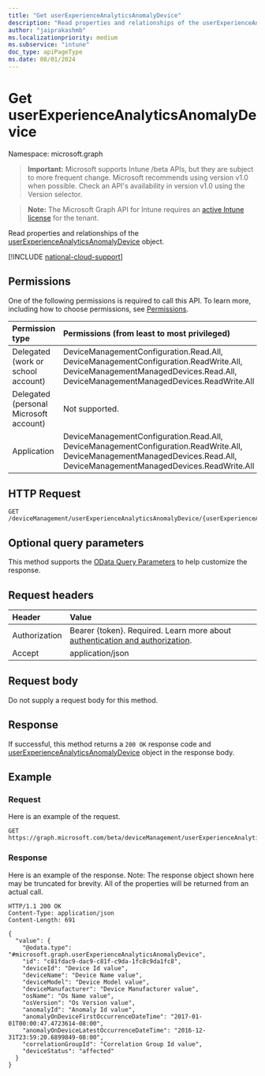 ```yaml
---
title: "Get userExperienceAnalyticsAnomalyDevice"
description: "Read properties and relationships of the userExperienceAnalyticsAnomalyDevice object."
author: "jaiprakashmb"
ms.localizationpriority: medium
ms.subservice: "intune"
doc_type: apiPageType
ms.date: 08/01/2024
---
```


# Get userExperienceAnalyticsAnomalyDevice

Namespace: microsoft.graph

> **Important:** Microsoft supports Intune /beta APIs, but they are subject to more frequent change. Microsoft recommends using version v1.0 when possible. Check an API's availability in version v1.0 using the Version selector.

> **Note:** The Microsoft Graph API for Intune requires an [active Intune license](https://go.microsoft.com/fwlink/?linkid=839381) for the tenant.

Read properties and relationships of the [userExperienceAnalyticsAnomalyDevice](../resources/intune-devices-userexperienceanalyticsanomalydevice.md) object.

[!INCLUDE [national-cloud-support](../../includes/all-clouds.md)]

## Permissions
One of the following permissions is required to call this API. To learn more, including how to choose permissions, see [Permissions](/graph/permissions-reference).

|Permission type|Permissions (from least to most privileged)|
|:---|:---|
|Delegated (work or school account)|DeviceManagementConfiguration.Read.All, DeviceManagementConfiguration.ReadWrite.All, DeviceManagementManagedDevices.Read.All, DeviceManagementManagedDevices.ReadWrite.All|
|Delegated (personal Microsoft account)|Not supported.|
|Application|DeviceManagementConfiguration.Read.All, DeviceManagementConfiguration.ReadWrite.All, DeviceManagementManagedDevices.Read.All, DeviceManagementManagedDevices.ReadWrite.All|

## HTTP Request
<!-- {
  "blockType": "ignored"
}
-->
``` http
GET /deviceManagement/userExperienceAnalyticsAnomalyDevice/{userExperienceAnalyticsAnomalyDeviceId}
```

## Optional query parameters
This method supports the [OData Query Parameters](/graph/query-parameters) to help customize the response.

## Request headers
|Header|Value|
|:---|:---|
|Authorization|Bearer {token}. Required. Learn more about [authentication and authorization](/graph/auth/auth-concepts).|
|Accept|application/json|

## Request body
Do not supply a request body for this method.

## Response
If successful, this method returns a `200 OK` response code and [userExperienceAnalyticsAnomalyDevice](../resources/intune-devices-userexperienceanalyticsanomalydevice.md) object in the response body.

## Example

### Request
Here is an example of the request.
``` http
GET https://graph.microsoft.com/beta/deviceManagement/userExperienceAnalyticsAnomalyDevice/{userExperienceAnalyticsAnomalyDeviceId}
```

### Response
Here is an example of the response. Note: The response object shown here may be truncated for brevity. All of the properties will be returned from an actual call.
``` http
HTTP/1.1 200 OK
Content-Type: application/json
Content-Length: 691

{
  "value": {
    "@odata.type": "#microsoft.graph.userExperienceAnalyticsAnomalyDevice",
    "id": "c81fdac9-dac9-c81f-c9da-1fc8c9da1fc8",
    "deviceId": "Device Id value",
    "deviceName": "Device Name value",
    "deviceModel": "Device Model value",
    "deviceManufacturer": "Device Manufacturer value",
    "osName": "Os Name value",
    "osVersion": "Os Version value",
    "anomalyId": "Anomaly Id value",
    "anomalyOnDeviceFirstOccurrenceDateTime": "2017-01-01T00:00:47.4723614-08:00",
    "anomalyOnDeviceLatestOccurrenceDateTime": "2016-12-31T23:59:20.6899849-08:00",
    "correlationGroupId": "Correlation Group Id value",
    "deviceStatus": "affected"
  }
}
```